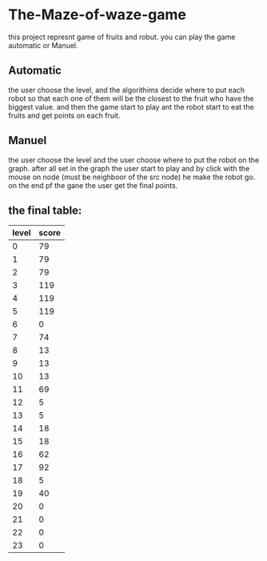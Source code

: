 # The-Maze-of-waze-game
this project represnt game of fruits and robut.
you can play the game automatic or Manuel.
## Automatic 
the user choose the level, and the algorithims decide where to put each robot so that each one of them will be the closest 
to the fruit who have the biggest value.
and then the game start to play ant the robot start to eat the fruits and get points on each fruit.
## Manuel  
the user choose the level and the user choose where to put the robot on the graph. after all set in the graph the user start to play
and by click with the mouse on node (must be neighboor of the src node) he make the robot go.
on the end pf the gane the user get the final points.
## the final table:
| level | score |
| ------| ----  |
| 0     | 79    |
| 1     | 79    |
| 2     | 79    |
| 3     | 119   |
| 4     | 119   |
| 5     | 119   |
| 6     | 0     |
| 7     | 74    |
| 8     | 13    |
| 9     | 13    |
| 10    | 13    |
| 11    | 69    |
| 12    | 5     |
| 13    | 5     |
| 14    | 18    |
| 15    | 18    |
| 16    | 62    |
| 17    | 92    |
| 18    | 5     |
| 19    | 40    |
| 20    | 0     |
| 21    | 0     |
| 22    | 0     |
| 23    | 0     |


